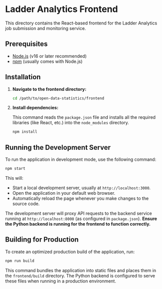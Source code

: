 # Ladder Analytics Frontend

This directory contains the React-based frontend for the Ladder Analytics job submission and monitoring service.

## Prerequisites

-   [Node.js](https://nodejs.org/) (v16 or later recommended)
-   [npm](https://www.npmjs.com/) (usually comes with Node.js)

## Installation

1.  **Navigate to the frontend directory:**

    ```bash
    cd /path/to/open-data-statistics/frontend
    ```

2.  **Install dependencies:**

    This command reads the `package.json` file and installs all the required libraries (like React, etc.) into the `node_modules` directory.

    ```bash
    npm install
    ```

## Running the Development Server

To run the application in development mode, use the following command:

```bash
npm start
```

This will:
-   Start a local development server, usually at `http://localhost:3000`.
-   Open the application in your default web browser.
-   Automatically reload the page whenever you make changes to the source code.

The development server will proxy API requests to the backend service running at `http://localhost:8000` (as configured in `package.json`). **Ensure the Python backend is running for the frontend to function correctly.**

## Building for Production

To create an optimized production build of the application, run:

```bash
npm run build
```

This command bundles the application into static files and places them in the `frontend/build` directory. The Python backend is configured to serve these files when running in a production environment.
